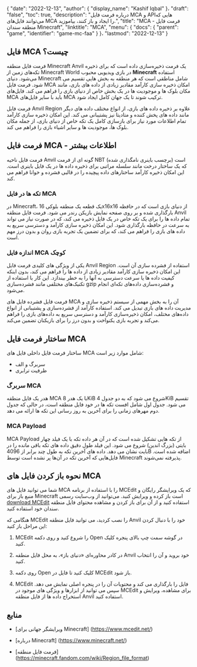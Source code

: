 {
  "date": "2022-12-13",
  "author": {
    "display_name": "Kashif Iqbal"
}،
  "draft": "false",
  "toc": true,
  "description": "درباره فرمت فایل MCA و APIهایی که می‌توانند فایل‌های MCA را ایجاد و باز کنند، بیاموزید.",
  "title": "MCA - فرمت فایل منطقه سندان Minecraft",
  "linktitle": "MCA",
  "menu": {
    "docs": {
      "parent": "game",
      "identifier": "game-mc-faa"
}
}،
  "lastmod": "2022-12-13"
}

## فایل MCA چیست؟

فرمت فایل منطقه Minecraft Anvil یک فرمت ذخیره‌سازی داده است که برای ذخیره تکه‌های زمین از Minecraft World در بازی ویدیویی محبوب **Minecraft** استفاده می‌شود. دنیای Minecraft شامل مناطقی است که هر منطقه به بخش هایی تقسیم می شود. فرمت فایل MCA امکان ذخیره سازی کارآمد مقادیر زیادی از داده های بازی، مانند مکان بلوک ها و موجودیت ها در یک بخش خاص از دنیای بازی را فراهم می کند. فایل‌های MCA باید با سایر فایل‌های MCA ترکیب شوند تا یک جهان کامل ایجاد شود.

فرمت فایل Anvil Region علاوه بر ذخیره داده های بازی، از انواع مختلف داده های دیگر مانند داده های پخش کننده و متادیتا نیز پشتیبانی می کند. این امکان ذخیره سازی کارآمد تمام اطلاعات مورد نیاز برای بازسازی کامل یک تکه خاص از دنیای بازی، از جمله مکان بلوک ها، موجودیت ها و سایر اشیاء بازی را فراهم می کند.

## فرمت فایل MCA - اطلاعات بیشتر

فرمت فایل ناحیه Anvil گونه ای از فرمت NBT (برچسب باینری نامگذاری شده) است که یک ساختار درخت مانند سلسله مراتبی برای ذخیره داده ها در یک فایل باینری است. این امکان ذخیره کارآمد ساختارهای داده پیچیده را در قالبی فشرده و خوانا فراهم می کند.

### تکه ها در فایل MCA

در Minecraft، یک قطعه یک منطقه بلوکی 16x16x16 از دنیای بازی است که در حافظه بارگذاری شده و بر روی صفحه نمایش بازیکن رندر می شود. فرمت فایل منطقه Anvil تمام داده ها را برای یک تکه خاص در یک فایل ذخیره می کند، که در صورت نیاز می تواند به سرعت در حافظه بارگذاری شود. این امکان ذخیره سازی کارآمد و دسترسی سریع به داده های بازی را فراهم می کند، که برای تضمین یک تجربه بازی روان و بدون درز مهم است.

### اندازه فایل MCA کوچک

یکی از ویژگی های کلیدی فرمت فایل Anvil Region استفاده از فشرده سازی آن است. این امکان ذخیره سازی کارآمد مقادیر زیادی از داده ها را فراهم می کند، بدون اینکه کیفیت داده ها یا سرعت دسترسی به آنها را به خطر بیندازد. این کار با استفاده از تکنیک‌های مختلفی مانند فشرده‌سازی gzip و فشرده‌سازی داده‌های تکه‌ای انجام می‌شود.

فرمت فایل فشرده فایل های MCA آن را به بخش مهمی از سیستم ذخیره سازی و مدیریت داده های بازی تبدیل می کند. استفاده کارآمد از فشرده‌سازی و پشتیبانی از انواع داده‌های مختلف، امکان ذخیره‌سازی کارآمد و دسترسی سریع به داده‌های بازی را فراهم می‌کند و تجربه بازی یکنواخت و بدون درز را برای بازیکنان تضمین می‌کند.

## ساختار فرمت فایل MCA

ساختار فرمت فایل داخلی فایل های MCA شامل موارد زیر است:
 * سربرگ و الف
 * ظرفیت ترابری

### سربرگ MCA

هدر یک فایل منطقه MCA با یک هدر 8KiB شروع می شود که به دو جدول 4KiB تقسیم می شود. جدول اول شامل افست تکه ها در خود فایل منطقه است، در حالی که جدول دوم مهرهای زمانی را برای آخرین به روز رسانی این تکه ها ارائه می دهد.

### MCA Payload

MCA Payload از تکه هایی تشکیل شده است که در آن هر داده تکه با یک فیلد چهار بایتی (بزرگ اندین) شروع می شود. این فیلد طول دقیق داده های تکه باقی مانده را در بایت نشان می دهد. داده های آخرین تکه به طول چند برابر از 4096B اضافه شده است. فایل‌هایی که آخرین تکه در آن‌ها پر نشده است توسط Minecraft پذیرفته نمی‌شوند.

## نحوه باز کردن فایل های MCA

شما می توانید فایل های MCA را با استفاده از برنامه MCEdit که یک ویرایشگر رایگان و منبع باز برای Minecraft است باز کرده و ویرایش کنید. می‌توانید از وب‌سایت رسمی [download MCEdit](https://www.mcedit.net/) استفاده کنید و از آن برای باز کردن و مشاهده محتوای فایل منطقه سندان خود استفاده کنید.

هنگامی که MCEdit را نصب کردید، می توانید فایل منطقه Anvil خود را با دنبال کردن این مراحل باز کنید:

 1. MCEdit را شروع کنید و روی دکمه Open در گوشه سمت چپ بالای پنجره کلیک کنید.

 1. در کادر محاوره‌ای «دنیای باز»، به محل فایل منطقه Anvil خود بروید و آن را انتخاب کنید.

 1. روی دکمه Open کلیک کنید تا فایل در MCEdit باز شود.

 1. MCEdit فایل را بارگذاری می کند و محتویات آن را در پنجره اصلی نمایش می دهد. سپس می توانید از ابزارها و ویژگی های موجود در MCEdit برای مشاهده، ویرایش و استخراج داده ها از فایل منطقه Anvil استفاده کنید.

## منابع

* [ویرایشگر جهانی برای Minecraft] (https://www.mcedit.net/)

* [درباره Minecraft] (https://www.minecraft.net/)

* [فرمت فایل منطقه] (https://minecraft.fandom.com/wiki/Region_file_format)


